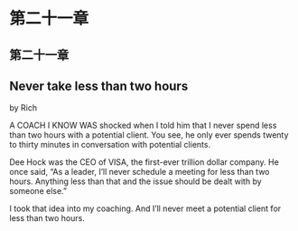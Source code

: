 # 第二十一章

## 第二十一章

## Never take less than two hours

by Rich

A COACH I KNOW WAS shocked when I told him that I never spend less than two hours with a potential client. You see, he only ever spends twenty to thirty minutes in conversation with potential clients.

Dee Hock was the CEO of VISA, the first-ever trillion dollar company. He once said, “As a leader, I’ll never schedule a meeting for less than two hours. Anything less than that and the issue should be dealt with by someone else.”

I took that idea into my coaching. And I’ll never meet a potential client for less than two hours.

